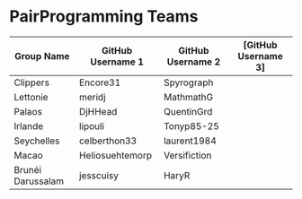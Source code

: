 # PairProgramming Teams

| Group Name | GitHub Username 1 | GitHub Username 2 | [GitHub Username 3] |
| ---------- | ----------------- | ----------------- | ----------------- |
| Clippers | Encore31 | Spyrograph |
| Lettonie | meridj | MathmathG |
| Palaos | DjHHead | QuentinGrd |
| Irlande | lipouli | Tonyp85-25 |
| Seychelles | celberthon33 | laurent1984 |
| Macao | Heliosuehtemorp | Versifiction |
| Brunéi Darussalam | jesscuisy | HaryR |
